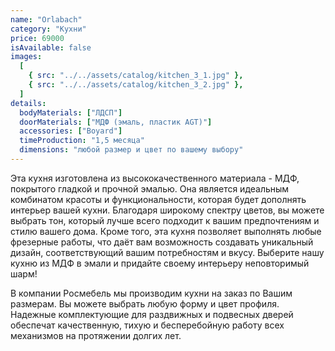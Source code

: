 ```yaml
---
name: "Orlabach"
category: "Кухни"
price: 69000
isAvailable: false
images:
  [
    { src: "../../assets/catalog/kitchen_3_1.jpg" },
    { src: "../../assets/catalog/kitchen_3_2.jpg" },
  ]
details:
  bodyMaterials: ["ЛДСП"]
  doorMaterials: ["МДФ (эмаль, пластик AGT)"]
  accessories: ["Boyard"]
  timeProduction: "1,5 месяца"
  dimensions: "любой размер и цвет по вашему выбору"
---
```


Эта кухня изготовлена из высококачественного материала - МДФ, покрытого гладкой и прочной эмалью. Она является идеальным комбинатом красоты и функциональности, которая будет дополнять интерьер вашей кухни. Благодаря широкому спектру цветов, вы можете выбрать тон, который лучше всего подходит к вашим предпочтениям и стилю вашего дома. Кроме того, эта кухня позволяет выполнять любые фрезерные работы, что даёт вам возможность создавать уникальный дизайн, соответствующий вашим потребностям и вкусу. Выберите нашу кухню из МДФ в эмали и придайте своему интерьеру неповторимый шарм!

В компании Росмебель мы производим кухни на заказ по Вашим размерам. Вы можете выбрать любую форму и цвет профиля.
Надежные комплектующие для раздвижных и подвесных дверей обеспечат качественную, тихую и бесперебойную работу всех механизмов на протяжении долгих лет.
